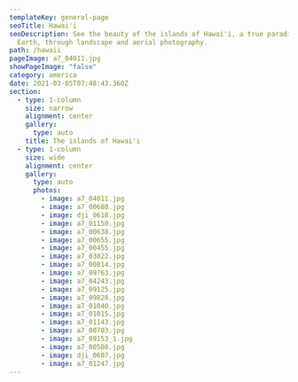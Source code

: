 ```yaml
---
templateKey: general-page
seoTitle: Hawai'i
seoDescription: See the beauty of the islands of Hawai'i, a true paradise on
  Earth, through landscape and aerial photography.
path: /hawaii
pageImage: a7_04011.jpg
showPageImage: "false"
category: america
date: 2021-03-05T07:48:43.360Z
section:
  - type: 1-column
    size: narrow
    alignment: center
    gallery:
      type: auto
    title: The islands of Hawai'i
  - type: 1-column
    size: wide
    alignment: center
    gallery:
      type: auto
      photos:
        - image: a7_04011.jpg
        - image: a7_00680.jpg
        - image: dji_0618.jpg
        - image: a7_01150.jpg
        - image: a7_00638.jpg
        - image: a7_00655.jpg
        - image: a7_00455.jpg
        - image: a7_03822.jpg
        - image: a7_00814.jpg
        - image: a7_09763.jpg
        - image: a7_04243.jpg
        - image: a7_09125.jpg
        - image: a7_09828.jpg
        - image: a7_01040.jpg
        - image: a7_01015.jpg
        - image: a7_01143.jpg
        - image: a7_00703.jpg
        - image: a7_09153_1.jpg
        - image: a7_00508.jpg
        - image: dji_0607.jpg
        - image: a7_01247.jpg
---
```

